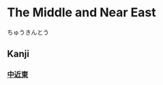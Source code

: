 # The Middle and Near East
ちゅうきんとう
## Kanji
### [中](中.md)[近](../Kanji/kanji-dict/近.md)[東](../Kanji/kanji-dict/東.md)